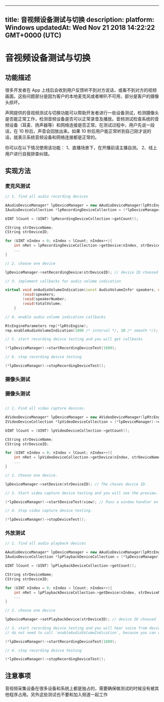 
---
title: 音视频设备测试与切换
description: 
platform: Windows
updatedAt: Wed Nov 21 2018 14:22:22 GMT+0000 (UTC)
---
# 音视频设备测试与切换
## 功能描述

很多开发者在 App 上线后会收到用户反馈听不到对方说话，或看不到对方的视频画面。这些问题部分是因为客户的本地麦克风或者喇叭不可用，部分是客户的摄像头损坏。

声网提供的音视频测试与切换功能可以帮助开发者进行一些设备测试，检测摄像头是否能正常工作，检测音频设备是否可以正常录音及播放。音频测试检查系统的音频设备（耳麦、扬声器等）和网络连接是否正常。在测试过程中，用户先说一段话，在 10 秒后，声音会回放出来。如果 10 秒后用户能正常听到自己刚才说的话，就表示系统音频设备和网络连接都是正常的。

你可以在以下情况使用该功能：
    1、直播场景下，在开播前请主播自测。
    2、线上用户进行自我排查纠错。

## 实现方法

### 麦克风测试

```C++
// 1. find all audio recording devices

AAudioDeviceManager* lpDeviceManager = new AAudioDeviceManager(lpRtcEngine);
IAudioDeviceCollection *lpRecordingDeviceCollection = (*lpDeviceManager)->enumerateRecordingDevices();

UINT lCount = (UINT) lpRecordingDeviceCollection->getCount();

CString strDeviceName;
CString strDeviceID;

for (UINT nIndex = 0; nIndex < lCount; nIndex++){
    int nRet = lpRecordingDeviceCollection->getDevice(nIndex, strDeviceName, strDeviceID);
	...
}

// 2. choose one device

lpDeviceManager->setRecordingDevice(strDeviceID); // device ID choosed

// 3. implement callbacks for audio volume indication

virtual void onAudioVolumeIndication(const AudioVolumeInfo* speakers, unsigned int speakerNumber, int totalVolume) {
        (void)speakers;
        (void)speakerNumber;
        (void)totalVolume;
    }

// 4. enable audio volume indication callbacks

RtcEngineParameters rep(*lpRtcEngine);
rep.enableAudioVolumeIndication(1000 /* interval */, 10 /* smooth */);

// 5. start recording deivce testing and you will get callbacks

(*lpDeviceManager)->startRecordingDeviceTest(1000);

// 6. stop recording deivce testing

(*lpDeviceManager)->stopRecordingDeviceTest();
```




### 摄像头测试

### 摄像头测试

```C++

// 1. Find all video capture devices.

AVideoDeviceManager* lpDeviceManager = new AVideoDeviceManager(lpRtcEngine);
IVideoDeviceCollection *lpVideoDeviceCollection = (*lpDeviceManager)->enumerateVideoDevices();

UINT lCount = (UINT) lpVideoDeviceCollection->getCount();

CString strDeviceName;
CString strDeviceID;

for (UINT nIndex = 0; nIndex < lCount; nIndex++){
    int nRet = lpVideoDeviceCollection->getDevice(nIndex, strDeviceName, strDeviceID);
	...
}

// 2. Choose one device.

lpDeviceManager->setDevice(strDeviceID); // The chosen device ID.

// 3. Start video capture device testing and you will see the preview.

(*lpDeviceManager)->startDeviceTest(view); // Pass a window handler on to it.

// 4. Stop video capture device testing.

(*lpDeviceManager)->stopDeviceTest();
```

### 外放测试

```C++
// 1. find all audio playback devices

AAudioDeviceManager* lpDeviceManager = new AAudioDeviceManager(lpRtcEngine);
IAudioDeviceCollection *lpPlaybackDeviceCollection = (*lpDeviceManager)->enumeratePlaybackDevices();

UINT lCount = (UINT) lpPlaybackDeviceCollection->getCount();

CString strDeviceName;
CString strDeviceID;

for (UINT nIndex = 0; nIndex < lCount; nIndex++){
    int nRet = lpPlaybackDeviceCollection->getDevice(nIndex, strDeviceName, strDeviceID);
	...
}

// 2. choose one device

lpDeviceManager->setPlaybackDevice(strDeviceID); // device ID choosed

// 3. start recording deivce testing and you will hear voice from device you choosed
// do not need to call `enableAudioVolumeIndication`, because you can directly hear the sound

(*lpDeviceManager)->startRecordingDeviceTest(1000);

// 4. stop recording deivce testing

(*lpDeviceManager)->stopRecordingDeviceTest();
```

## 注意事项

音视频采集设备在很多设备和系统上都是独占的，需要确保做测试的时候没有被其他程序占用。另外这些测试也不要和加入频道一起工作
